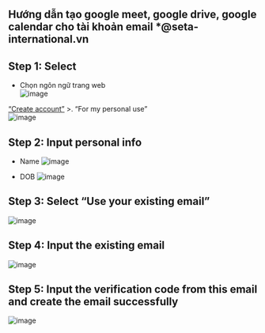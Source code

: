 Hướng dẫn tạo google meet, google drive, google calendar cho tài khoản email *@seta-international.vn
---------

## Step 1: Select 
- Chọn ngôn ngữ trang web </br>
![image](https://github.com/user-attachments/assets/fc52a967-c70f-44dd-a42e-f56821110a8f)

<a href="https://accounts.google.com/v3/signin/identifier?continue=https%3A%2F%2Fmail.google.com%2Fmail%2Fu%2F0%2F&emr=1&followup=https%3A%2F%2Fmail.google.com%2Fmail%2Fu%2F0%2F&ifkv=ASKXGp3kduQk6D66dPe7oVmudgaNiaxshBn0tiUTLS4eEJySqnzFbSjDrBZ-WJspcFyGTXLHtq5bCA&osid=1&passive=1209600&service=mail&flowName=GlifWebSignIn&flowEntry=ServiceLogin&dsh=S34539454%3A1706514962559039&theme=glif">“Create account”</a> >. “For my personal use”  </br>
![image](https://github.com/user-attachments/assets/f3bdccf2-e08d-47e9-a3ab-f7923134aa85)

## Step 2: Input personal info 
- Name
![image](https://github.com/user-attachments/assets/7cd2c2eb-a7de-42dc-ba01-172b4fedd51d)

-  DOB
![image](https://github.com/user-attachments/assets/260fb8ae-4940-4226-945f-fb7add2ad3ab)

## Step 3: Select “Use your existing email”
![image](https://github.com/user-attachments/assets/f197b826-50ad-4f87-8d01-2fea7e0810da)

## Step 4: Input the existing email
![image](https://github.com/user-attachments/assets/9079376b-0480-41f1-9480-a63297f230f8)

## Step 5: Input the verification code from this email and create the email successfully 
![image](https://github.com/user-attachments/assets/6fba17c4-27fc-4bf3-ae51-f8480c64a25f)

